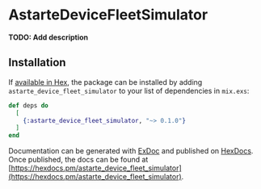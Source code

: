 # AstarteDeviceFleetSimulator

**TODO: Add description**

## Installation

If [available in Hex](https://hex.pm/docs/publish), the package can be installed
by adding `astarte_device_fleet_simulator` to your list of dependencies in `mix.exs`:

```elixir
def deps do
  [
    {:astarte_device_fleet_simulator, "~> 0.1.0"}
  ]
end
```

Documentation can be generated with [ExDoc](https://github.com/elixir-lang/ex_doc)
and published on [HexDocs](https://hexdocs.pm). Once published, the docs can
be found at [https://hexdocs.pm/astarte_device_fleet_simulator](https://hexdocs.pm/astarte_device_fleet_simulator).

